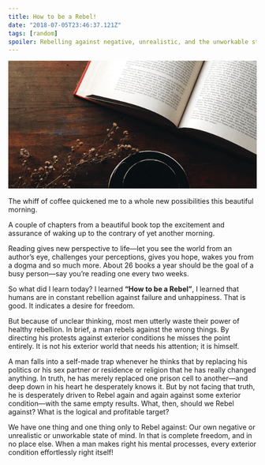 ```yaml
---
title: How to be a Rebel!
date: "2018-07-05T23:46:37.121Z"
tags: [random]
spoiler: Rebelling against negative, unrealistic, and the unworkable state of the mind.
---
```


![how to be a rebel](./book.png)

The whiff of coffee quickened me to a whole new possibilities this beautiful morning.

A couple of chapters from a beautiful book top the excitement and assurance of waking up to the contrary of yet another morning.

Reading gives new perspective to life―let you see the world from an author’s eye, challenges your perceptions, gives you hope,
wakes you from a dogma and so much more. About 26 books a year should be the goal of a busy person―say you’re reading one every
 two weeks.

So what did I learn today? I learned **“How to be a Rebel”**, I learned that humans are in constant rebellion against failure and
unhappiness. That is good. It indicates a desire for freedom.

But because of unclear thinking, most men utterly waste their power
of healthy rebellion. In brief, a man rebels against the wrong things. By directing his protests against exterior conditions he
misses the point entirely. It is not his exterior world that needs his attention; it is himself.

A man falls into a self-made trap whenever he thinks that by replacing his politics or his sex partner or residence or religion
that he has really changed anything. In truth, he has merely replaced one prison cell to another―and deep down in his heart he desperately knows it. But by not facing
that truth, he is desperately driven to Rebel again and again against some exterior condition―with the same empty results.
What, then, should we Rebel against? What is the logical and profitable target?

We have one thing and one thing only to Rebel against: Our own negative or unrealistic or unworkable state of mind.
In that is complete freedom, and in no place else.
When a man makes right his mental processes, every exterior condition effortlessly right itself!
